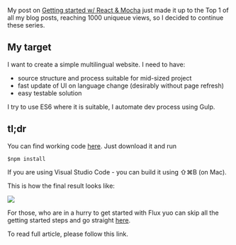 My post on [Getting started w/ React & Mocha](http://www.bebetterdeveloper.com/coding/getting-started-react-mocha.html) just made it up to the Top 1 of all my blog posts, reaching 1000 uniqueue views, so I decided to continue these series.

## My target

I want to create a simple multilingual website. I need to have:

* source structure and process suitable for mid-sized project
* fast update of UI on language change (desirably without page refresh)
* easy testable solution

I try to use ES6 where it is suitable, I automate dev process using Gulp.

## tl;dr

You can find working code [here](). Just download it and run

~~~
$npm install
~~~

If you are using Visual Studio Code - you can build it using ⇧⌘B (on Mac).

This is how the final result looks like:

![](http://www.bebetterdeveloper.com/img/post_img/out.gif)

For those, who are in a hurry to get started with Flux yuo can skip all the getting started steps and go straight [here](http://www.bebetterdeveloper.com/coding/getting-started-react-flux.html#step-4-flux).

To read full article, please follow this link.